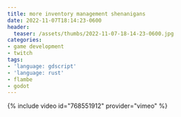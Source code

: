 ```yaml
---
title: more inventory management shenanigans
date: 2022-11-07T18:14:23-0600
header:
  teaser: /assets/thumbs/2022-11-07-18-14-23-0600.jpg
categories:
- game development
- twitch
tags:
- 'language: gdscript'
- 'language: rust'
- flambe
- godot
---
```

{% include video id="768551912" provider="vimeo" %}
